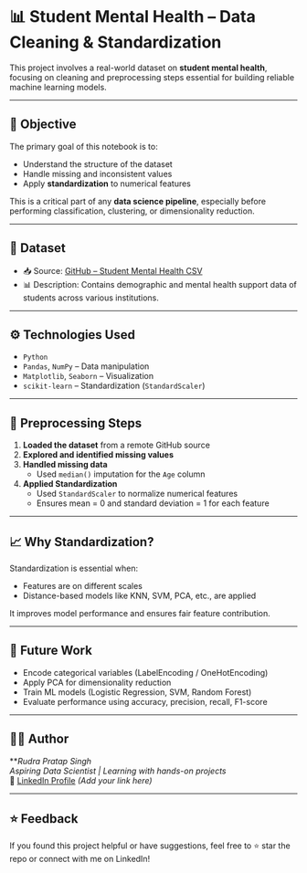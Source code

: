 # 📊 Student Mental Health – Data Cleaning & Standardization

This project involves a real-world dataset on **student mental health**, focusing on cleaning and preprocessing steps essential for building reliable machine learning models.

---

## 🧠 Objective

The primary goal of this notebook is to:

- Understand the structure of the dataset
- Handle missing and inconsistent values
- Apply **standardization** to numerical features

This is a critical part of any **data science pipeline**, especially before performing classification, clustering, or dimensionality reduction.

---

## 📂 Dataset

- 📥 Source: [GitHub – Student Mental Health CSV](https://raw.githubusercontent.com/nileshely/Student-Mental-Health/main/Student%20Mental%20health.csv)
- 📊 Description: Contains demographic and mental health support data of students across various institutions.

---

## ⚙️ Technologies Used

- `Python`
- `Pandas`, `NumPy` – Data manipulation
- `Matplotlib`, `Seaborn` – Visualization
- `scikit-learn` – Standardization (`StandardScaler`)

---

## 🔧 Preprocessing Steps

1. **Loaded the dataset** from a remote GitHub source
2. **Explored and identified missing values**
3. **Handled missing data**
   - Used `median()` imputation for the `Age` column
4. **Applied Standardization**
   - Used `StandardScaler` to normalize numerical features
   - Ensures mean = 0 and standard deviation = 1 for each feature

---

## 📈 Why Standardization?

Standardization is essential when:
- Features are on different scales
- Distance-based models like KNN, SVM, PCA, etc., are applied

It improves model performance and ensures fair feature contribution.

---

## 🚀 Future Work

- Encode categorical variables (LabelEncoding / OneHotEncoding)
- Apply PCA for dimensionality reduction
- Train ML models (Logistic Regression, SVM, Random Forest)
- Evaluate performance using accuracy, precision, recall, F1-score

---

## 🙋‍♂️ Author

***Rudra Pratap Singh*  
*Aspiring Data Scientist | Learning with hands-on projects*  
📧 [LinkedIn Profile](https://www.linkedin.com/) *(Add your link here)*

---

## ⭐ Feedback

If you found this project helpful or have suggestions, feel free to ⭐ star the repo or connect with me on LinkedIn!

